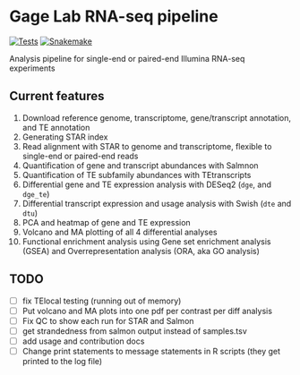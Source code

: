 # Gage Lab RNA-seq pipeline

[![Tests](https://github.com/gage-lab/rnaseq/actions/workflows/main.yml/badge.svg)](https://github.com/gage-lab/rnaseq/actions/workflows/main.yml)
[![Snakemake](https://img.shields.io/badge/snakemake-≥7.22.0-brightgreen.svg)](https://snakemake.github.io)

Analysis pipeline for single-end or paired-end Illumina RNA-seq experiments

## Current features

1. Download reference genome, transcriptome, gene/transcript annotation, and TE annotation
2. Generating STAR index
3. Read alignment with STAR to genome and transcriptome, flexible to single-end or paired-end reads
4. Quantification of gene and transcript abundances with Salmnon
5. Quantification of TE subfamily abundances with TEtranscripts
6. Differential gene and TE expression analysis with DESeq2 (`dge`, and `dge_te`)
7. Differential transcript expression and usage analysis with Swish (`dte` and `dtu`)
8. PCA and heatmap of gene and TE expression
9. Volcano and MA plotting of all 4 differential analyses
10. Functional enrichment analysis using Gene set enrichment analysis (GSEA) and Overrepresentation analysis (ORA, aka GO analysis)

## TODO

- [ ] fix TElocal testing (running out of memory)
- [ ] Put volcano and MA plots into one pdf per contrast per diff analysis
- [ ] Fix QC to show each run for STAR and Salmon
- [ ] get strandedness from salmon output instead of samples.tsv
- [ ] add usage and contribution docs
- [ ] Change print statements to message statements in R scripts (they get printed to the log file)
